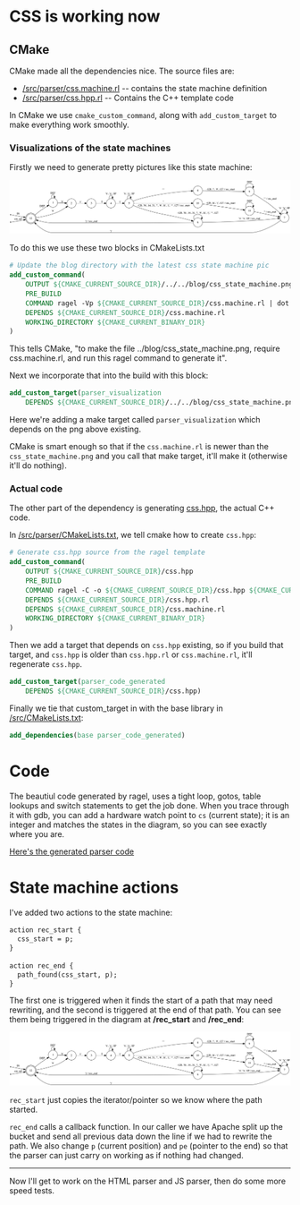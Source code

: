 # CSS is working now

## CMake

CMake made all the dependencies nice. The source files are:

 * [/src/parser/css.machine.rl](https://github.com/matiu2/cdnalizer/blob/master/src/parser/css.machine.rl) -- contains the state machine definition
 * [/src/parser/css.hpp.rl](https://github.com/matiu2/cdnalizer/blob/master/src/parser/css.hpp.rl) -- Contains the C++ template code

In CMake we use `cmake_custom_command`, along with `add_custom_target` to make everything work smoothly.

### Visualizations of the state machines

Firstly we need to generate pretty pictures like this state machine:

![css state machine](css_state_machine.png)

To do this we use these two blocks in CMakeLists.txt

```cmake
# Update the blog directory with the latest css state machine pic
add_custom_command(
    OUTPUT ${CMAKE_CURRENT_SOURCE_DIR}/../../blog/css_state_machine.png
    PRE_BUILD
    COMMAND ragel -Vp ${CMAKE_CURRENT_SOURCE_DIR}/css.machine.rl | dot -Tpng -o ${CMAKE_CURRENT_SOURCE_DIR}/../../blog/css_state_machine.png;
    DEPENDS ${CMAKE_CURRENT_SOURCE_DIR}/css.machine.rl
    WORKING_DIRECTORY ${CMAKE_CURRENT_BINARY_DIR}
)
```

This tells CMake, "to make the file ../blog/css_state_machine.png, require css.machine.rl, and run this ragel command to generate it".

Next we incorporate that into the build with this block:

```cmake
add_custom_target(parser_visualization 
    DEPENDS ${CMAKE_CURRENT_SOURCE_DIR}/../../blog/css_state_machine.png)
```

Here we're adding a make target called `parser_visualization` which depends on the png above existing.

CMake is smart enough so that if the `css.machine.rl` is newer than the `css_state_machine.png` and you call that make target, it'll make it (otherwise it'll do nothing).

### Actual code

The other part of the dependency is generating [css.hpp](https://github.com/matiu2/cdnalizer/blob/master/src/parser/css.hpp), the actual C++ code.

In [/src/parser/CMakeLists.txt](), we tell cmake how to create `css.hpp`:

```cmake
# Generate css.hpp source from the ragel template
add_custom_command(
    OUTPUT ${CMAKE_CURRENT_SOURCE_DIR}/css.hpp
    PRE_BUILD
    COMMAND ragel -C -o ${CMAKE_CURRENT_SOURCE_DIR}/css.hpp ${CMAKE_CURRENT_SOURCE_DIR}/css.hpp.rl;
    DEPENDS ${CMAKE_CURRENT_SOURCE_DIR}/css.hpp.rl
    DEPENDS ${CMAKE_CURRENT_SOURCE_DIR}/css.machine.rl
    WORKING_DIRECTORY ${CMAKE_CURRENT_BINARY_DIR}
)
```

Then we add a target that depends on `css.hpp` existing, so if you build that target, and `css.hpp` is older than `css.hpp.rl` or `css.machine.rl`, it'll regenerate `css.hpp`.

```cmake
add_custom_target(parser_code_generated
    DEPENDS ${CMAKE_CURRENT_SOURCE_DIR}/css.hpp)
```
Finally we tie that custom_target in with the base library in [/src/CMakeLists.txt](https://github.com/matiu2/cdnalizer/blob/master/src/CMakeLists.txt#L7):

```cmake
add_dependencies(base parser_code_generated)
```

# Code

The beautiul code generated by ragel, uses a tight loop, gotos, table lookups
and switch statements to get the job done. When you trace through it with gdb,
you can add a hardware watch point to `cs` (current state); it is an integer
and matches the states in the diagram, so you can see exactly where you are.

[Here's the generated parser code](https://github.com/matiu2/cdnalizer/blob/master/src/parser/css.hpp)

# State machine actions

I've added two actions to the state machine:

```ragel
action rec_start {
  css_start = p;
}

action rec_end {
  path_found(css_start, p);
}
```

The first one is triggered when it finds the start of a path that may need rewriting, and the second is triggered at the end of that path. You can see them being triggered in the diagram at **/rec_start**  and **/rec_end**:

![css state machine](css_state_machine.png)

`rec_start` just copies the iterator/pointer so we know where the path started.

`rec_end` calls a callback function. In our caller we have Apache split up the
bucket and send all previous data down the line if we had to rewrite the path.
We also change `p` (current position) and `pe` (pointer to the end) so that the
parser can just carry on working as if nothing had changed.

----

Now I'll get to work on the HTML parser and JS parser, then do some more speed tests.
